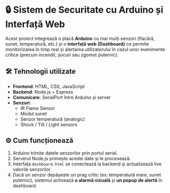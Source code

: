 # 🔒 Sistem de Securitate cu Arduino și Interfață Web

Acest proiect integrează o placă **Arduino** cu mai mulți senzori (flacără, sunet, temperatură, etc.) și o **interfață web (Dashboard)** ce permite monitorizarea în timp real și alertarea utilizatorului în cazul unor evenimente critice (precum incendii, șocuri sau zgomot puternic).

## 🛠️ Tehnologii utilizate

- **Frontend**: HTML, CSS, JavaScript
- **Backend**: Node.js + Express
- **Comunicare**: SerialPort între Arduino și server
- **Senzori**:
  - IR Flame Sensor
  - Modul sunet
  - Senzor temperatură (analogic)
  - Shock / Tilt / Light sensors

## ⚙️ Cum funcționează

1. Arduino trimite datele senzorilor prin portul serial.
2. Serverul Node.js primește aceste date și le procesează.
3. Interfața `dashboard.html` se conectează la backend și actualizează live valorile senzorilor.
4. Dacă un senzor depășește un prag critic (ex: temperatură mare, sunet puternic), sistemul activează **o alarmă vizuală** și **un popup de alertă** în dashboard.
